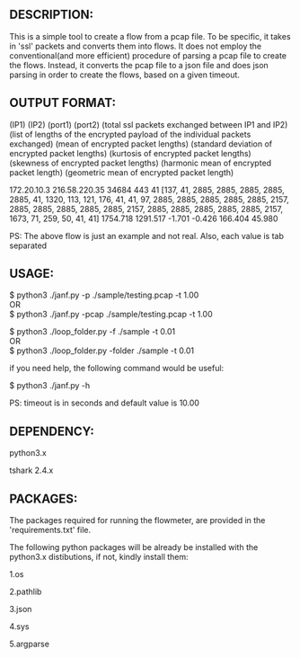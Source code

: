 
DESCRIPTION:
------------
This is a simple tool to create a flow from a pcap file. To be specific, it takes in 'ssl' packets and converts them into flows. It does not employ the conventional(and more efficient) procedure of parsing a pcap file to create the flows. Instead, it converts the pcap file to a json file and does json parsing in order to create the flows, based on a given timeout.

OUTPUT FORMAT:
--------------
(IP1) (IP2) (port1) (port2) (total ssl packets exchanged between IP1 and IP2) (list of lengths of the encrypted payload of the individual packets exchanged) (mean of encrypted packet lengths) (standard deviation of encrypted packet lengths) (kurtosis of encrypted packet lengths) (skewness of encrypted packet lengths) (harmonic mean of encrypted packet length) (geometric mean of encrypted packet length)

172.20.10.3	216.58.220.35	34684	443	41	[137, 41, 2885, 2885, 2885, 2885, 2885, 41, 1320, 113, 121, 176, 41, 41, 97, 2885, 2885, 2885, 2885, 2885, 2157, 2885, 2885, 2885, 2885, 2885, 2157, 2885, 2885, 2885, 2885, 2885, 2157, 1673, 71, 259, 50, 41, 41]	1754.718	1291.517	-1.701	-0.426	166.404  45.980

PS: The above flow is just an example and not real. Also, each value is tab separated

USAGE:
------
$ python3 ./janf.py -p ./sample/testing.pcap -t 1.00    
OR    
$ python3 ./janf.py -pcap ./sample/testing.pcap -t 1.00



$ python3 ./loop_folder.py -f ./sample -t 0.01   
OR    
$ python3 ./loop_folder.py -folder ./sample -t 0.01



if you need help, the following command would be useful:

$ python3 ./janf.py -h

PS: timeout is in seconds and default value is 10.00 

DEPENDENCY:
-----------
python3.x

tshark 2.4.x

PACKAGES:
---------
The packages required for running the flowmeter, are provided in the 'requirements.txt' file.

The following python packages will be already be installed with the python3.x distibutions, if not, kindly install them:

1.os

2.pathlib

3.json

4.sys

5.argparse
